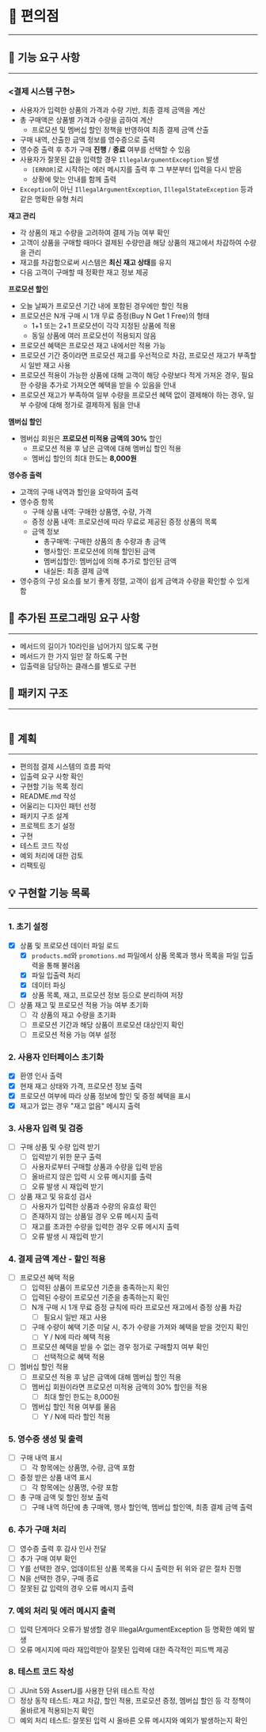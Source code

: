 # 🏪 편의점

- - -

## 🚀 기능 요구 사항

- - -

### <결제 시스템 구현>

- 사용자가 입력한 상품의 가격과 수량 기반, 최종 결제 금액을 계산
- 총 구매액은 상품별 가격과 수량을 곱하여 계산
    - 프로모션 및 멤버십 할인 정책을 반영하여 최종 결제 금액 산출
- 구매 내역, 산출한 금액 정보를 영수증으로 출력
- 영수증 출력 후 추가 구매 **진행** / **종료** 여부를 선택할 수 있음
- 사용자가 잘못된 값을 입력할 경우 `IllegalArgumentException` 발생
    - `[ERROR]`로 시작하는 에러 메시지를 출력 후 그 부분부터 입력을 다시 받음
    - 상황에 맞는 안내를 함께 출력
- `Exception`이 아닌 `IllegalArgumentException`, `IllegalStateException` 등과 같은 명확한 유형 처리

**재고 관리**

- 각 상품의 재고 수량을 고려하여 결제 가능 여부 확인
- 고객이 상품을 구매할 때마다 결제된 수량만큼 해당 상품의 재고에서 차감하여 수량을 관리
- 재고를 차감함으로써 시스템은 **최신 재고 상태**를 유지
- 다음 고객이 구매할 때 정확한 재고 정보 제공

**프로모션 할인**

- 오늘 날짜가 프로모션 기간 내에 포함된 경우에만 할인 적용
- 프로모션은 N개 구매 시 1개 무료 증정(Buy N Get 1 Free)의 형태
    - 1+1 또는 2+1 프로모션이 각각 지정된 상품에 적용
    - 동일 상품에 여러 프로모션이 적용되지 않음
- 프로모션 혜택은 프로모션 재고 내에서만 적용 가능
- 프로모션 기간 중이라면 프로모션 재고를 우선적으로 차감, 프로모션 재고가 부족할 시 일반 재고 사용
- 프로모션 적용이 가능한 상품에 대해 고객이 해당 수량보다 적게 가져온 경우, 필요한 수량을 추가로 가져오면 혜택을 받을 수 있음을 안내
- 프로모션 재고가 부족하여 일부 수량을 프로모션 혜택 없이 결제해야 하는 경우, 일부 수량에 대해 정가로 결제하게 됨을 안내

**멤버십 할인**

- 멤버십 회원은 **프로모션 미적용 금액의 30%** 할인
    - 프로모션 적용 후 남은 금액에 대해 멤버십 할인 적용
    - 멤버십 할인의 최대 한도는 **8,000원**

**영수증 출력**

- 고객의 구매 내역과 할인을 요약하여 출력
- 영수증 항목
    - 구매 상품 내역: 구매한 상품명, 수량, 가격
    - 증정 상품 내역: 프로모션에 따라 무료로 제공된 증정 상품의 목록
    - 금액 정보
        - 총구매액: 구매한 상품의 총 수량과 총 금액
        - 행사할인: 프로모션에 의해 할인된 금액
        - 멤버십할인: 멤버십에 의해 추가로 할인된 금액
        - 내실돈: 최종 결제 금액
- 영수증의 구성 요소를 보기 좋게 정렬, 고객이 쉽게 금액과 수량을 확인할 수 있게 함

## 📃 추가된 프로그래밍 요구 사항

- - -

- 메서드의 길이가 10라인을 넘어가지 않도록 구현
- 메서드가 한 가지 일만 잘 하도록 구현
- 입출력을 담당하는 클래스를 별도로 구현

## 📂 패키지 구조

- - -

```

```

## 📌 계획

- - -

- 편의점 결제 시스템의 흐름 파악
- 입출력 요구 사항 확인
- 구현할 기능 목록 정리
- README.md 작성
- 어울리는 디자인 패턴 선정
- 패키지 구조 설계
- 프로젝트 초기 설정
- 구현
- 테스트 코드 작성
- 예외 처리에 대한 검토
- 리팩토링

## 💡 구현할 기능 목록

- - -

### 1. 초기 설정

- [x] 상품 및 프로모션 데이터 파일 로드
    - [x] `products.md`와 `promotions.md` 파일에서 상품 목록과 행사 목록을 파일 입출력을 통해 불러옴
    - [x] 파일 입출력 처리
    - [x] 데이터 파싱
    - [x] 상품 목록, 재고, 프로모션 정보 등으로 분리하여 저장
- [ ] 상품 재고 및 프로모션 적용 가능 여부 초기화
    - [ ] 각 상품의 재고 수량을 초기화
    - [ ] 프로모션 기간과 해당 상품이 프로모션 대상인지 확인
    - [ ] 프로모션 적용 가능 여부 설정

### 2. 사용자 인터페이스 초기화

- [x] 환영 인사 출력
- [x] 현재 재고 상태와 가격, 프로모션 정보 출력
- [x] 프로모션 여부에 따라 상품 정보에 할인 및 증정 혜택을 표시
- [x] 재고가 없는 경우 "재고 없음" 메시지 출력

### 3. 사용자 입력 및 검증

- [ ] 구매 상품 및 수량 입력 받기
    - [ ] 입력받기 위한 문구 출력
    - [ ] 사용자로부터 구매할 상품과 수량을 입력 받음
    - [ ] 올바르지 않은 입력 시 오류 메시지를 출력
    - [ ] 오류 발생 시 재입력 받기
- [ ] 상품 재고 및 유효성 검사
    - [ ] 사용자가 입력한 상품과 수량의 유효성 확인
    - [ ] 존재하지 않는 상품일 경우 오류 메시지 출력
    - [ ] 재고를 초과한 수량을 입력한 경우 오류 메시지 출력
    - [ ] 오류 발생 시 재입력 받기

### 4. 결제 금액 계산 - 할인 적용

- [ ] 프로모션 혜택 적용
    - [ ] 입력된 상품이 프로모션 기준을 충족하는지 확인
    - [ ] 입력된 수량이 프로모션 기준을 충족하는지 확인
    - [ ] N개 구매 시 1개 무료 증정 규칙에 따라 프로모션 재고에서 증정 상품 차감
        - [ ] 필요시 일반 재고 사용
    - [ ] 구매 수량이 혜택 기준 미달 시, 추가 수량을 가져와 혜택을 받을 것인지 확인
        - [ ] Y / N에 따라 혜택 적용
    - [ ] 프로모션 혜택을 받을 수 없는 경우 정가로 구매할지 여부 확인
        - [ ] 선택적으로 혜택 적용
- [ ] 멤버십 할인 적용
    - [ ] 프로모션 적용 후 남은 금액에 대해 멤버십 할인 적용
    - [ ] 멤버십 회원이라면 프로모션 미적용 금액의 30% 할인을 적용
        - [ ] 최대 할인 한도는 8,000원
    - [ ] 멤버십 할인 적용 여부를 물음
        - [ ] Y / N에 따라 할인 적용

### 5. 영수증 생성 및 출력

- [ ] 구매 내역 표시
    - [ ] 각 항목에는 상품명, 수량, 금액 포함
- [ ] 증정 받은 상품 내역 표시
    - [ ] 각 항목에는 상품명, 수량 포함
- [ ] 총 구매 금액 및 할인 정보 출력
    - [ ] 구매 내역 하단에 총 구매액, 행사 할인액, 멤버십 할인액, 최종 결제 금액 출력

### 6. 추가 구매 처리

- [ ] 영수증 출력 후 감사 인사 전달
- [ ] 추가 구매 여부 확인
- [ ] Y를 선택한 경우, 업데이트된 상품 목록을 다시 출력한 뒤 위와 같은 절차 진행
- [ ] N을 선택한 경우, 구매 종료
- [ ] 잘못된 값 입력의 경우 오류 메시지 출력

### 7. 예외 처리 및 에러 메시지 출력

- [ ] 입력 단계마다 오류가 발생할 경우 IllegalArgumentException 등 명확한 예외 발생
- [ ] 오류 메시지에 따라 재입력받아 잘못된 입력에 대한 즉각적인 피드백 제공

### 8. 테스트 코드 작성

- [ ] JUnit 5와 AssertJ를 사용한 단위 테스트 작성
- [ ] 정상 동작 테스트: 재고 차감, 할인 적용, 프로모션 증정, 멤버십 할인 등 각 정책이 올바르게 적용되는지 확인
- [ ] 예외 처리 테스트: 잘못된 입력 시 올바른 오류 메시지와 예외가 발생하는지 확인
